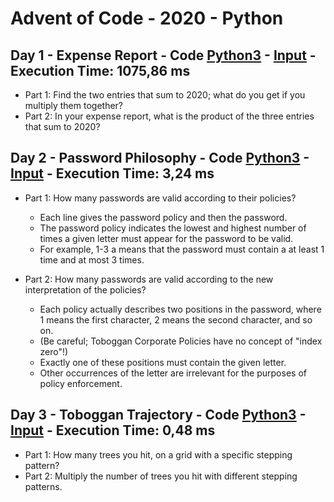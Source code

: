 # Advent of Code - 2020 - Python

## Day 1 - Expense Report - Code [Python3](day1.py) - [Input](input_day1) - Execution Time: 1075,86 ms
* Part 1: Find the two entries that sum to 2020; what do you get if you multiply them together?
* Part 2: In your expense report, what is the product of the three entries that sum to 2020?

## Day 2 - Password Philosophy - Code [Python3](day2.py) - [Input](input_day2) - Execution Time: 3,24 ms
* Part 1: How many passwords are valid according to their policies?
  * Each line gives the password policy and then the password.
  * The password policy indicates the lowest and highest number of times a given letter must appear for the password to be valid.
  * For example, 1-3 a means that the password must contain a at least 1 time and at most 3 times.

* Part 2: How many passwords are valid according to the new interpretation of the policies?
  * Each policy actually describes two positions in the password, where 1 means the first character, 2 means the second character, and so on.
  * (Be careful; Toboggan Corporate Policies have no concept of "index zero"!)
  * Exactly one of these positions must contain the given letter.
  * Other occurrences of the letter are irrelevant for the purposes of policy enforcement.

## Day 3 - Toboggan Trajectory - Code [Python3](day3.py) - [Input](input_day3) - Execution Time: 0,48 ms
* Part 1: How many trees you hit, on a grid with a specific stepping pattern?
* Part 2: Multiply the number of trees you hit with different stepping patterns. 
